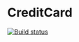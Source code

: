 # CreditCard
[![Build status](https://ci.appveyor.com/api/projects/status/40nokmww5njw6t2b?svg=true)](https://ci.appveyor.com/project/Veyderian/creditcard)
